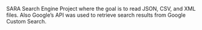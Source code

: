 SARA Search Engine Project where the goal is to read JSON, CSV, and XML files. 
Also Google’s API was used to retrieve search results from Google Custom Search.

